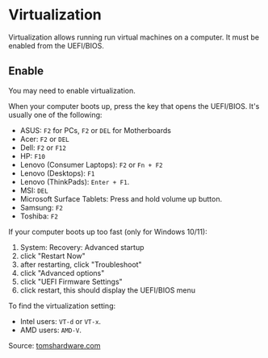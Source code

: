 # Virtualization

Virtualization allows running run virtual machines on a computer. It must be enabled from the UEFI/BIOS.

## Enable

You may need to enable virtualization.

When your computer boots up, press the key that opens the UEFI/BIOS. It's usually one of the following:
- ASUS: `F2` for PCs, `F2` or `DEL` for Motherboards
- Acer: `F2` or `DEL`
- Dell: `F2` or `F12`
- HP: `F10`
- Lenovo (Consumer Laptops): `F2` or `Fn + F2`
- Lenovo (Desktops): `F1`
- Lenovo (ThinkPads): `Enter + F1`.
- MSI: `DEL`
- Microsoft Surface Tablets: Press and hold volume up button.
- Samsung: `F2`
- Toshiba: `F2`

If your computer boots up too fast (only for Windows 10/11):
1. System: Recovery: Advanced startup
1. click "Restart Now"
1. after restarting, click "Troubleshoot"
1. click "Advanced options"
1. click "UEFI Firmware Settings"
1. click restart, this should display the UEFI/BIOS menu

To find the virtualization setting:
- Intel users: `VT-d` or `VT-x`.
- AMD users: `AMD-V`.

Source: [tomshardware.com](https://www.tomshardware.com/reviews/bios-keys-to-access-your-firmware,5732.html)
